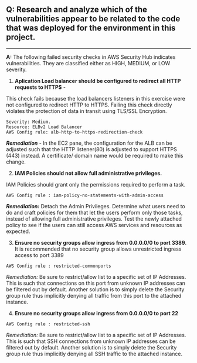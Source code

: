 ## Q: Research and analyze which of the vulnerabilities appear to be related to the code that was deployed for the environment in this project.
___

**A:** The following failed security checks in AWS Security Hub indicates vulnerabilities. They are classified either as HIGH, MEDIUM, or LOW severity. 

1. **Aplication Load balancer should be configured to redirect all HTTP requests to HTTPS** - 

This check fails because the load balancers listeners in this exercise were not configured to redirect HTTP to HTTPS. Failing this check directly violates the protection of data in transit using TLS/SSL Encryption.

```
Severity: Medium.
Resource: ELBv2 Load Balancer
AWS Config rule: alb-http-to-https-redirection-check
```

 ***Remediation*** - In the EC2 pane, the configuration for the ALB can be adjusted such that the HTTP listener(80) is adjusted to support HTTPS (443) instead. A certificate/ domain name would be required to make this change.
 
2. **IAM Policies should not allow full administrative privileges.**

IAM Policies should grant only the permissions required to perform a task. 
 
 ```Severity: Critical
 AWS Config rule : iam-policy-no-statements-with-admin-access
```
***Remediation:*** Detach the Admin Privileges. Determine what users need to do and craft policies for them that let the users perform only those tasks, instead of allowing full administrative privileges. Test the newly attached policy to see if the users can still access AWS services and resources as expected.

3. **Ensure no security groups allow ingress from 0.0.0.0/0 to port 3389**.
 It is recommended that no security group allows unrestricted ingress access to port 3389 
  ```Severity: High
 AWS Config rule : restricted-commonports
 ```
 
 *Remediation:* Be sure to restrict/allow list to a specific set of IP Addresses. This is such that connections on this port from unknown IP addresses can be filtered out by default.
Another solution is to simply delete the Security group rule thus implicitly denying all traffic from this port to the attached instance. 


 
 4. **Ensure no security groups allow ingress from 0.0.0.0/0 to port 22**
 
  ```Severity: High
 AWS Config rule : restricted-ssh
```

*Remediation:* Be sure to restrict/allow list to a specific set of IP Addresses. This is such that SSH connections from unknown IP addresses can be filtered out by default.
Another solution is to simply delete the Security group rule thus implicitly denying all SSH traffic to the attached instance. 


